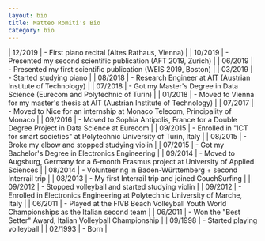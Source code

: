 ```yaml
---
layout: bio
title: Matteo Romiti's Bio
category: bio
---
```

| 12/2019 | - First piano recital (Altes Rathaus, Vienna) |
| 10/2019 | - Presented my second scientific publication (AFT 2019, Zurich) |
| 06/2019 | - Presented my first scientific publication (WEIS 2019, Boston) |
| 03/2019 | - Started studying piano |
| 08/2018 | - Research Engineer at AIT (Austrian Institute of Technology) |
| 07/2018 | - Got my Master's Degree in Data Science (Eurecom and Polytechnic of Turin) |
| 01/2018 | - Moved to Vienna for my master's thesis at AIT (Austrian Institute of Technology) |
| 07/2017 | - Moved to Nice for an internship at Monaco Telecom, Principality of Monaco |
| 09/2016 | - Moved to Sophia Antipolis, France for a Double Degree Project in Data Science at Eurecom |
| 09/2015 | - Enrolled in "ICT for smart societies" at Polytechnic University of Turin, Italy |
| 08/2015 | - Broke my elbow and stopped studying violin |
| 07/2015 | - Got my Bachelor's Degree in Electronics Engineering |
| 09/2014 | - Moved to Augsburg, Germany for a 6-month Erasmus project at University of Applied Sciences |
| 08/2014 | - Volunteering in Baden-Württemberg + second Interrail trip |
| 08/2013 | - My first Interrail trip and joined CouchSurfing |
| 09/2012 | - Stopped volleyball and started studying violin |
| 09/2012 | - Enrolled in Electronics Engineering at Polytechnic University of Marche, Italy |
| 06/2011 | - Played at the FIVB Beach Volleyball Youth World Championships as the Italian second team |
| 06/2011 | - Won the "Best Setter" Award, Italian Volleyball Championship |
| 09/1998 | - Started playing volleyball |
| 02/1993 | - Born |
